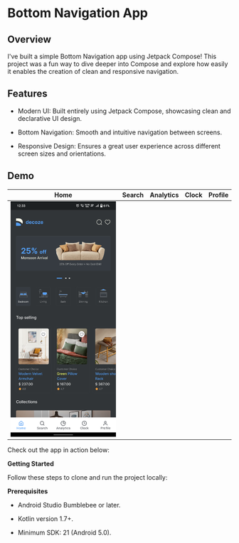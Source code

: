 # Bottom Navigation App 

## Overview 

I've built a simple Bottom Navigation app using Jetpack Compose! This project was a fun way to dive deeper into Compose and explore how easily it enables the creation of clean and responsive navigation.

## Features 

- Modern UI: Built entirely using Jetpack Compose, showcasing clean and declarative UI design.

- Bottom Navigation: Smooth and intuitive navigation between screens.

- Responsive Design: Ensures a great user experience across different screen sizes and orientations.

## Demo 
| Home | Search | Analytics | Clock | Profile |
|---|---|---|---|---|
|<img src="app/src/main/assets/img.png" alt="Project Screenshot" width="400">|


Check out the app in action below:


**Getting Started**

Follow these steps to clone and run the project locally:

**Prerequisites**

- Android Studio Bumblebee or later.

- Kotlin version 1.7+.

- Minimum SDK: 21 (Android 5.0).
